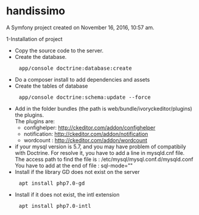 handissimo
==========

A Symfony project created on November 16, 2016, 10:57 am.

1-Installation of project

- Copy the source code to the server.
- Create the database.
<pre>
    app/console doctrine:database:create
</pre>
- Do a composer install to add dependencies and assets
- Create the tables of database
<pre>
    app/console doctrine:schema:update --force
</pre>
- Add in the folder bundles (the path is web/bundle/ivoryckeditor/plugins) the plugins.<br>
  The plugins are:<br>
   - confighelper: http://ckeditor.com/addon/confighelper
   - notification: http://ckeditor.com/addon/notification
   - wordcount : http://ckeditor.com/addon/wordcount
- if your mysql version is 5.7, and you may have problem of compatibily with Doctrine.
  For resolve it, you have to add a line in mysqld.cnf file. <br />
  The access path to find the file is :
  /etc/mysql/mysql.conf.d/mysqld.conf<br>
  You have to add at the end of file : sql-mode=""
- Install if the library GD does not exist on the server
<pre>
    apt install php7.0-gd
</pre>
- Install if it does not exist, the intl extension
<pre>
    apt install php7.0-intl
</pre>